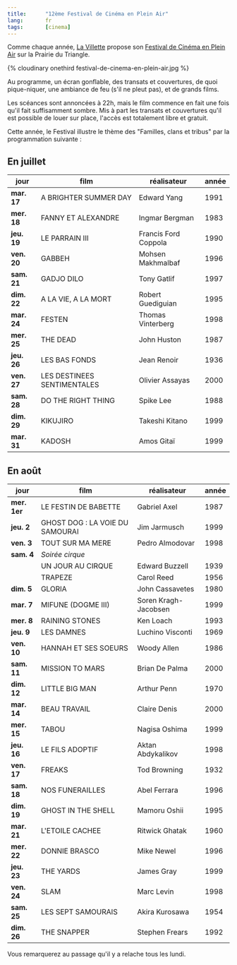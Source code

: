 ```yaml
---
title:      "12ème Festival de Cinéma en Plein Air"
lang:       fr
tags:       [cinema]
---
```


Comme chaque année, [La Villette](http://www.la-villette.com/) propose son [Festival de Cinéma en Plein Air](http://www.la-villette.com/manif/html/302.htm) sur la Prairie du Triangle.

{% cloudinary onethird festival-de-cinema-en-plein-air.jpg %}

Au programme, un écran gonflable, des transats et couvertures, de quoi pique-niquer, une ambiance de feu (s'il ne pleut pas), et de grands films.

Les scéances sont annoncées à 22h, mais le film commence en fait une fois qu'il fait suffisamment sombre. Mis à part les transats et couvertures qu'il est possible de louer sur place, l'accès est totalement libre et gratuit.

Cette année, le Festival illustre le thème des "Familles, clans et tribus" par la programmation suivante :

## En juillet

| **jour**    | **film**                    | **réalisateur**      | **année** |
|-------------|-----------------------------|----------------------|-----------|
| **mar. 17** | A BRIGHTER SUMMER DAY       | Edward Yang          | 1991      |
| **mer. 18** | FANNY ET ALEXANDRE          | Ingmar Bergman       | 1983      |
| **jeu. 19** | LE PARRAIN III              | Francis Ford Coppola | 1990      |
| **ven. 20** | GABBEH                      | Mohsen Makhmalbaf    | 1996      |
| **sam. 21** | GADJO DILO                  | Tony Gatlif          | 1997      |
| **dim. 22** | A LA VIE, A LA MORT         | Robert Guediguian    | 1995      |
| **mar. 24** | FESTEN                      | Thomas Vinterberg    | 1998      |
| **mer. 25** | THE DEAD                    | John Huston          | 1987      |
| **jeu. 26** | LES BAS FONDS               | Jean Renoir          | 1936      |
| **ven. 27** | LES DESTINEES SENTIMENTALES | Olivier Assayas      | 2000      |
| **sam. 28** | DO THE RIGHT THING          | Spike Lee            | 1988      |
| **dim. 29** | KIKUJIRO                    | Takeshi Kitano       | 1999      |
| **mar. 31** | KADOSH                      | Amos Gitaï           | 1999      |

## En août

| **jour**     | **film**                        | **réalisateur**      | **année** |
|--------------|---------------------------------|----------------------|-----------|
| **mer. 1er** | LE FESTIN DE BABETTE            | Gabriel Axel         | 1987      |
| **jeu. 2**   | GHOST DOG : LA VOIE DU SAMOURAI | Jim Jarmusch         | 1999      |
| **ven. 3**   | TOUT SUR MA MERE                | Pedro Almodovar      | 1998      |
| **sam. 4**   | _Soirée cirque_                 |                      |           |
|              | UN JOUR AU CIRQUE               | Edward Buzzell       | 1939      |
|              | TRAPEZE                         | Carol Reed           | 1956      |
| **dim. 5**   | GLORIA                          | John Cassavetes      | 1980      |
| **mar. 7**   | MIFUNE (DOGME III)              | Soren Kragh-Jacobsen | 1999      |
| **mer. 8**   | RAINING STONES                  | Ken Loach            | 1993      |
| **jeu. 9**   | LES DAMNES                      | Luchino Visconti     | 1969      |
| **ven. 10**  | HANNAH ET SES SOEURS            | Woody Allen          | 1986      |
| **sam. 11**  | MISSION TO MARS                 | Brian De Palma       | 2000      |
| **dim. 12**  | LITTLE BIG MAN                  | Arthur Penn          | 1970      |
| **mar. 14**  | BEAU TRAVAIL                    | Claire Denis         | 2000      |
| **mer. 15**  | TABOU                           | Nagisa Oshima        | 1999      |
| **jeu. 16**  | LE FILS ADOPTIF                 | Aktan Abdykalikov    | 1998      |
| **ven. 17**  | FREAKS                          | Tod Browning         | 1932      |
| **sam. 18**  | NOS FUNERAILLES                 | Abel Ferrara         | 1996      |
| **dim. 19**  | GHOST IN THE SHELL              | Mamoru Oshii         | 1995      |
| **mar. 21**  | L'ETOILE CACHEE                 | Ritwick Ghatak       | 1960      |
| **mer. 22**  | DONNIE BRASCO                   | Mike Newel           | 1996      |
| **jeu. 23**  | THE YARDS                       | James Gray           | 1999      |
| **ven. 24**  | SLAM                            | Marc Levin           | 1998      |
| **sam. 25**  | LES SEPT SAMOURAIS              | Akira Kurosawa       | 1954      |
| **dim. 26**  | THE SNAPPER                     | Stephen Frears       | 1992      |

Vous remarquerez au passage qu'il y a relache tous les lundi.
